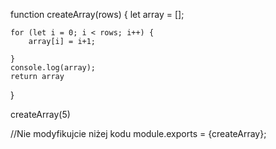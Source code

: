 function createArray(rows) {
    let array = [];

    for (let i = 0; i < rows; i++) {
        array[i] = i+1;

    }
    console.log(array);
    return array
}


createArray(5)


//Nie modyfikujcie niżej kodu
module.exports = {createArray};